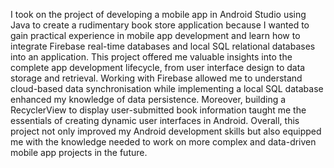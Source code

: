 I took on the project of developing a mobile app in Android Studio using Java to create a rudimentary book store application because I wanted to gain practical experience in mobile app development and learn how to integrate Firebase real-time databases and local SQL relational databases into an application. This project offered me valuable insights into the complete app development lifecycle, from user interface design to data storage and retrieval. Working with Firebase allowed me to understand cloud-based data synchronisation while implementing a local SQL database enhanced my knowledge of data persistence. Moreover, building a RecyclerView to display user-submitted book information taught me the essentials of creating dynamic user interfaces in Android. Overall, this project not only improved my Android development skills but also equipped me with the knowledge needed to work on more complex and data-driven mobile app projects in the future.
